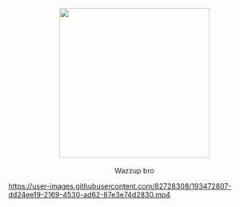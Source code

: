 <p align="center">
<a href="https://www.facebook.com/Rvmiix/">
  <center><img height="300" src="https://i.pinimg.com/originals/ff/3d/88/ff3d8825b04e835ad938e6642523b78e.gif"/></center>
</a>
<br>
  <center> Wazzup bro </center>


https://user-images.githubusercontent.com/82728308/193472807-dd24ee19-2169-4530-ad62-87e3e74d2830.mp4

